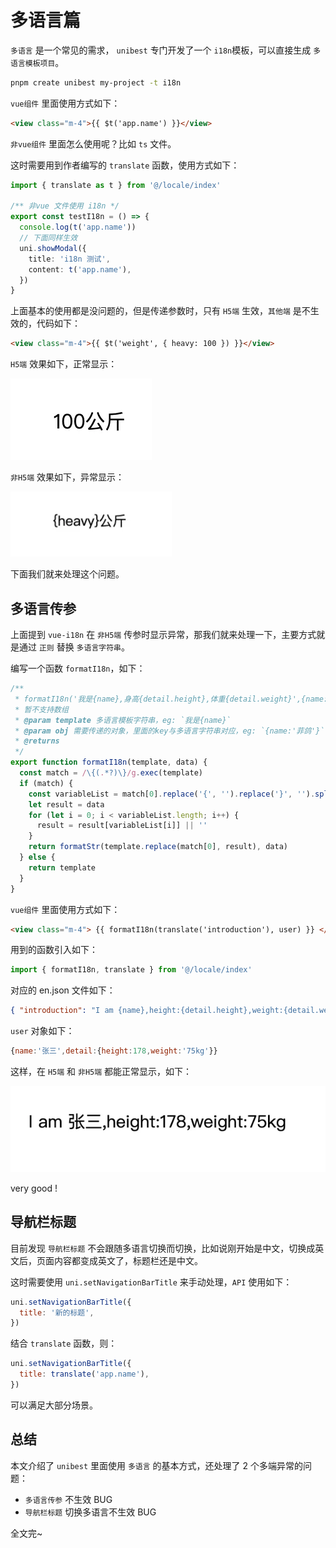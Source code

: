 # 多语言篇

`多语言` 是一个常见的需求， `unibest` 专门开发了一个 `i18n`模板，可以直接生成 `多语言模板项目`。

```sh
pnpm create unibest my-project -t i18n
```

`vue组件` 里面使用方式如下：

```html
<view class="m-4">{{ $t('app.name') }}</view>
```

`非vue组件` 里面怎么使用呢？比如 `ts` 文件。

这时需要用到作者编写的 `translate` 函数，使用方式如下：

```ts
import { translate as t } from '@/locale/index'

/** 非vue 文件使用 i18n */
export const testI18n = () => {
  console.log(t('app.name'))
  // 下面同样生效
  uni.showModal({
    title: 'i18n 测试',
    content: t('app.name'),
  })
}
```

上面基本的使用都是没问题的，但是传递参数时，只有 `H5端` 生效，`其他端` 是不生效的，代码如下：

```html
<view class="m-4">{{ $t('weight', { heavy: 100 }) }}</view>
```

`H5端` 效果如下，正常显示：

![alt text](./assets/10-1.png)

`非H5端` 效果如下，异常显示：

![alt text](./assets/10-2.png)

下面我们就来处理这个问题。

## 多语言传参

上面提到 `vue-i18n` 在 `非H5端` 传参时显示异常，那我们就来处理一下，主要方式就是通过 `正则` 替换 `多语言字符串`。

编写一个函数 `formatI18n`，如下：

```ts
/**
 * formatI18n('我是{name},身高{detail.height},体重{detail.weight}',{name:'张三',detail:{height:178,weight:'75kg'}})
 * 暂不支持数组
 * @param template 多语言模板字符串，eg: `我是{name}`
 * @param obj 需要传递的对象，里面的key与多语言字符串对应，eg: `{name:'菲鸽'}`
 * @returns
 */
export function formatI18n(template, data) {
  const match = /\{(.*?)\}/g.exec(template)
  if (match) {
    const variableList = match[0].replace('{', '').replace('}', '').split('.')
    let result = data
    for (let i = 0; i < variableList.length; i++) {
      result = result[variableList[i]] || ''
    }
    return formatStr(template.replace(match[0], result), data)
  } else {
    return template
  }
}
```

`vue组件` 里面使用方式如下：

```html
<view class="m-4"> {{ formatI18n(translate('introduction'), user) }} </view>
```

用到的函数引入如下：

```js
import { formatI18n, translate } from '@/locale/index'
```

对应的 en.json 文件如下：

```json
{ "introduction": "I am {name},height:{detail.height},weight:{detail.weight}" }
```

`user` 对象如下：

```js
{name:'张三',detail:{height:178,weight:'75kg'}}
```

这样，在 `H5端` 和 `非H5端` 都能正常显示，如下：

![alt text](./assets/10-3.png)

very good !

## 导航栏标题

目前发现 `导航栏标题` 不会跟随多语言切换而切换，比如说刚开始是中文，切换成英文后，页面内容都变成英文了，标题栏还是中文。

这时需要使用 `uni.setNavigationBarTitle` 来手动处理，`API` 使用如下：

```js
uni.setNavigationBarTitle({
  title: '新的标题',
})
```

结合 `translate` 函数，则：

```js
uni.setNavigationBarTitle({
  title: translate('app.name'),
})
```

可以满足大部分场景。

## 总结

本文介绍了 `unibest` 里面使用 `多语言` 的基本方式，还处理了 2 个多端异常的问题：

- `多语言传参` 不生效 BUG
- `导航栏标题` 切换多语言不生效 BUG

全文完~
